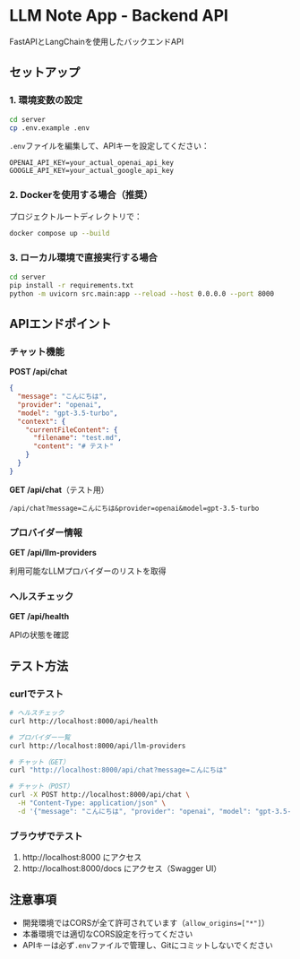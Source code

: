 # LLM Note App - Backend API

FastAPIとLangChainを使用したバックエンドAPI

## セットアップ

### 1. 環境変数の設定

```bash
cd server
cp .env.example .env
```

`.env`ファイルを編集して、APIキーを設定してください：

```
OPENAI_API_KEY=your_actual_openai_api_key
GOOGLE_API_KEY=your_actual_google_api_key
```

### 2. Dockerを使用する場合（推奨）

プロジェクトルートディレクトリで：

```bash
docker compose up --build
```

### 3. ローカル環境で直接実行する場合

```bash
cd server
pip install -r requirements.txt
python -m uvicorn src.main:app --reload --host 0.0.0.0 --port 8000
```

## APIエンドポイント

### チャット機能

**POST /api/chat**
```json
{
  "message": "こんにちは",
  "provider": "openai",
  "model": "gpt-3.5-turbo",
  "context": {
    "currentFileContent": {
      "filename": "test.md",
      "content": "# テスト"
    }
  }
}
```

**GET /api/chat**（テスト用）
```
/api/chat?message=こんにちは&provider=openai&model=gpt-3.5-turbo
```

### プロバイダー情報

**GET /api/llm-providers**

利用可能なLLMプロバイダーのリストを取得

### ヘルスチェック

**GET /api/health**

APIの状態を確認

## テスト方法

### curlでテスト

```bash
# ヘルスチェック
curl http://localhost:8000/api/health

# プロバイダー一覧
curl http://localhost:8000/api/llm-providers

# チャット（GET）
curl "http://localhost:8000/api/chat?message=こんにちは"

# チャット（POST）
curl -X POST http://localhost:8000/api/chat \
  -H "Content-Type: application/json" \
  -d '{"message": "こんにちは", "provider": "openai", "model": "gpt-3.5-turbo"}'
```

### ブラウザでテスト

1. http://localhost:8000 にアクセス
2. http://localhost:8000/docs にアクセス（Swagger UI）

## 注意事項

- 開発環境ではCORSが全て許可されています（`allow_origins=["*"]`）
- 本番環境では適切なCORS設定を行ってください
- APIキーは必ず`.env`ファイルで管理し、Gitにコミットしないでください
